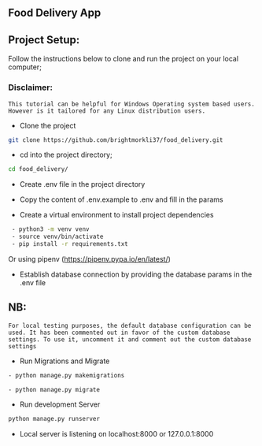 ## Food Delivery App


## Project Setup:
Follow the instructions below to clone and run the project on your local computer;

### Disclaimer:
```This tutorial can be helpful for Windows Operating system based users. However is it tailored for any Linux distribution users.```


- Clone the project

```bash
git clone https://github.com/brightmorkli37/food_delivery.git
```
- cd into the project directory;
```bash
cd food_delivery/
```
   
- Create .env file in the project directory
- Copy the content of .env.example to .env and fill in the params

- Create a virtual environment to install project dependencies
```bash
 - python3 -m venv venv
 - source venv/bin/activate
 - pip install -r requirements.txt
```

  Or using pipenv (https://pipenv.pypa.io/en/latest/)

- Establish database connection by providing the database params in the .env file

## NB:
```For local testing purposes, the default database configuration can be used. It has been commented out in favor of the custom database settings. To use it, uncomment it and comment out the custom database settings```

- Run Migrations and Migrate 
```bash
- python manage.py makemigrations

- python manage.py migrate
```

- Run development Server
```bash
python manage.py runserver
```

- Local server is listening on localhost:8000 or 127.0.0.1:8000